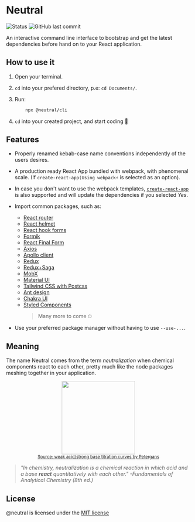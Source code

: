 # Neutral

![Status](https://img.shields.io/badge/WIP-Work%20in%20progress-ff69b4) ![GitHub last commit](https://img.shields.io/github/last-commit/rodzy/neutral)

An interactive command line interface to bootstrap and get the latest dependencies before hand on to your React application.

## How to use it

1. Open your terminal.

2. `cd` into your prefered directory, p.e: `cd Documents/`.

3. Run:

    ```sh
        npx @neutral/cli
    ```

4. `cd` into your created project, and start coding 🧐

## Features

-   Properly renamed kebab-case name conventions independently of the users desires.

-   A production ready React App bundled with webpack, with phenomenal scale. (If `create-react-app(Using webpack⚡` is selected as an option).

-   In case you don't want to use the webpack templates, [`create-react-app`](https://create-react-app.dev/) is also supported and will update the dependencies if you selected _Yes_.

-   Import common packages, such as:

    -   [React router](https://reactrouter.com/)
    -   [React helmet](https://www.npmjs.com/package/react-helmet)
    -   [React hook forms](https://react-hook-form.com/)
    -   [Formik](https://formik.org/)
    -   [React Final Form](https://final-form.org/react)
    -   [Axios](https://www.npmjs.com/package/axios)
    -   [Apollo client](https://www.apollographql.com/docs/react/)
    -   [Redux](https://redux.js.org/)
    -   [Redux+Saga](https://redux-saga.js.org/)
    -   [MobX](https://mobx.js.org/README.html)
    -   [Material UI](https://material-ui.com/)
    -   [Tailwind CSS with Postcss](https://tailwindcss.com/)
    -   [Ant design](https://ant.design/)
    -   [Chakra UI](https://chakra-ui.com/)
    -   [Styled Components](https://styled-components.com/)
        > Many more to come ⏱

-   Use your preferred package manager without having to use `--use-...`.

## Meaning

The name Neutral comes from the term _neutralization_ when chemical components react to each other, pretty much like the node packages meshing together in your application.

<p align="center">
<img src="https://upload.wikimedia.org/wikipedia/commons/f/f5/Weak_acid_titrations.png" width="200"/>
<br><small><a href="https://en.wikipedia.org/wiki/Neutralization_(chemistry)#/media/File:Weak_acid_titrations.png">Source: weak acid/strong base titration curves by Petergans </a> </small>
</p>

> _"In chemistry, neutralization is a chemical reaction in which acid and a base **react** quantitatively with each other." -Fundamentals of Analytical Chemistry (8th ed.)_

## License

@neutral is licensed under the [MIT license](https://opensource.org/licenses/MIT)

